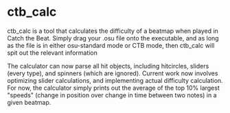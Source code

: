 # ctb_calc
ctb_calc is a tool that calculates the difficulty of a beatmap when played in Catch the Beat. Simply drag your .osu file onto the executable, and as long as the file is in either osu-standard mode or CTB mode, then ctb_calc will spit out the relevant information

The calculator can now parse all hit objects, including hitcircles, sliders (every type), and spinners (which are ignored). Current work now involves optimizing slider calculations, and implementing actual difficulty calculation. For now, the calculator simply prints out the average of the top 10% largest "speeds" (change in position over change in time between two notes) in a given beatmap.
